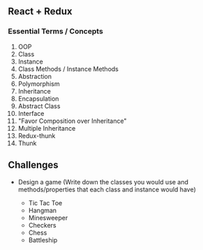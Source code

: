## React + Redux

### Essential Terms / Concepts

1.  OOP
2.  Class
3.  Instance
4.  Class Methods / Instance Methods
5.  Abstraction
6.  Polymorphism
7.  Inheritance
8.  Encapsulation
9.  Abstract Class
10. Interface
11. "Favor Composition over Inheritance"
12. Multiple Inheritance
13. Redux-thunk
14. Thunk

## Challenges

* Design a game (Write down the classes you would use and methods/properties that each class and instance would have)

  * Tic Tac Toe
  * Hangman
  * Minesweeper
  * Checkers
  * Chess
  * Battleship
